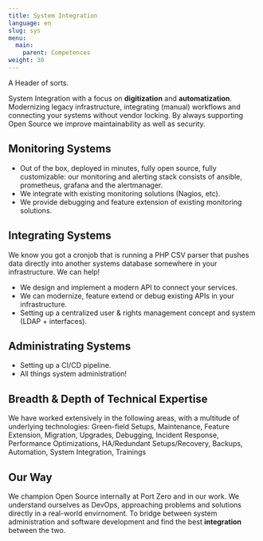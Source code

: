 ```yaml
---
title: System Integration
language: en
slug: sys
menu:
  main:
    parent: Competences
weight: 30
---
```


<p class="lead">
   A Header of sorts.
</p>

System Integration with a focus on **digitization** and **automatization**. Modernizing legacy infrastructure, integrating (manual) workflows and connecting your systems without vendor locking. By always supporting Open Source we improve maintainability as well as security.

## Monitoring Systems

- Out of the box, deployed in minutes, fully open source, fully customizable: our monitoring and alerting stack consists of ansible, prometheus, grafana and the alertmanager.
- We integrate with existing monitoring solutions (Nagios, etc).
- We provide debugging and feature extension of existing monitoring solutions.

## Integrating Systems

We know you got a cronjob that is running a PHP CSV parser that pushes data directly into another systems database somewhere in your infrastructure. We can help!
- We design and implement a modern API to connect your services.
- We can modernize, feature extend or debug existing APIs in your infrastructure.
- Setting up a centralized user & rights management concept and system (LDAP + interfaces).

## Administrating Systems

- Setting up a CI/CD pipeline.
- All things system administration! 


## Breadth & Depth of Technical Expertise

We have worked extensively in the following areas, with a multitude of underlying technologies:
Green-field Setups, Maintenance, Feature Extension, Migration, Upgrades, Debugging, Incident Response, Performance Optimizations, HA/Redundant Setups/Recovery, Backups, Automation, System Integration, Trainings


## Our Way

We champion Open Source internally at Port Zero and in our work. We understand ourselves as DevOps, approaching problems and solutions directly in a real-world envirnoment. To bridge between system administration and software development and find the best **integration** between the two. 
